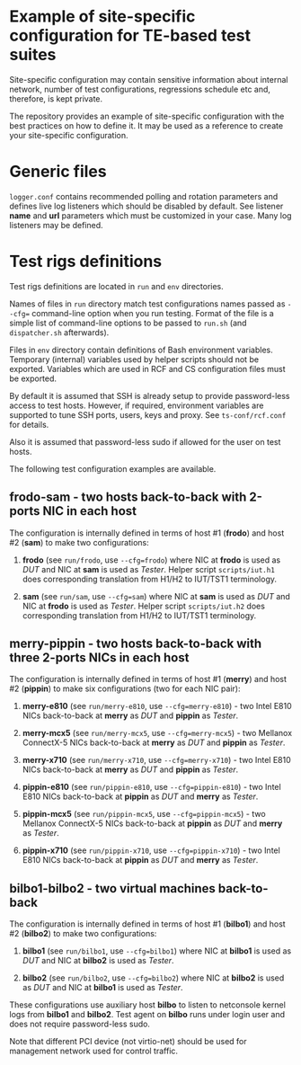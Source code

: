 Example of site-specific configuration for TE-based test suites
===============================================================

Site-specific configuration may contain sensitive information about
internal network, number of test configurations, regressions schedule
etc and, therefore, is kept private.

The repository provides an example of site-specific configuration with
the best practices on how to define it. It may be used as a reference to
create your site-specific configuration.


# Generic files

``logger.conf`` contains recommended polling and rotation parameters and
defines live log listeners which should be disabled by default. See
listener **name** and **url** parameters which must be customized in
your case. Many log listeners may be defined.


# Test rigs definitions

Test rigs definitions are located in ``run`` and ``env`` directories.

Names of files in ``run`` directory match test configurations names
passed as ``--cfg=`` command-line option when you run testing.
Format of the file is a simple list of command-line options to be
passed to ``run.sh`` (and ``dispatcher.sh`` afterwards).

Files in ``env`` directory contain definitions of Bash environment
variables. Temporary (internal) variables used by helper scripts
should not be exported. Variables which are used in RCF and CS
configuration files must be exported.

By default it is assumed that SSH is already setup to provide
password-less access to test hosts. However, if required, environment
variables are supported to tune SSH ports, users, keys and proxy.
See ``ts-conf/rcf.conf`` for details.

Also it is assumed that password-less sudo if allowed for the user on
test hosts.

The following test configuration examples are available.


## frodo-sam - two hosts back-to-back with 2-ports NIC in each host

The configuration is internally defined in terms of host #1 (**frodo**) and
host #2 (**sam**) to make two configurations:

 1. **frodo** (see ``run/frodo``, use ``--cfg=frodo``) where NIC at **frodo**
    is used as *DUT* and NIC at **sam** is used as *Tester*.
    Helper script ``scripts/iut.h1`` does corresponding translation from
    H1/H2 to IUT/TST1 terminology.

 2. **sam** (see ``run/sam``, use ``--cfg=sam``) where NIC at **sam**
    is used as *DUT* and NIC at **frodo** is used as *Tester*.
    Helper script ``scripts/iut.h2`` does corresponding translation from
    H1/H2 to IUT/TST1 terminology.


## merry-pippin - two hosts back-to-back with three 2-ports NICs in each host

The configuration is internally defined in terms of host #1 (**merry**) and
host #2 (**pippin**) to make six configurations (two for each NIC pair):

 1. **merry-e810** (see ``run/merry-e810``, use ``--cfg=merry-e810``) -
    two Intel E810 NICs back-to-back at **merry** as *DUT* and
    **pippin** as *Tester*.

 2. **merry-mcx5** (see ``run/merry-mcx5``, use ``--cfg=merry-mcx5``) -
    two Mellanox ConnectX-5 NICs back-to-back at **merry** as *DUT* and
    **pippin** as *Tester*.

 3. **merry-x710** (see ``run/merry-x710``, use ``--cfg=merry-x710``) -
    two Intel E810 NICs back-to-back at **merry** as *DUT* and
    **pippin** as *Tester*.

 4. **pippin-e810** (see ``run/pippin-e810``, use ``--cfg=pippin-e810``) -
    two Intel E810 NICs back-to-back at **pippin** as *DUT* and
    **merry** as *Tester*.

 5. **pippin-mcx5** (see ``run/pippin-mcx5``, use ``--cfg=pippin-mcx5``) -
    two Mellanox ConnectX-5 NICs back-to-back at **pippin** as *DUT* and
    **merry** as *Tester*.

 6. **pippin-x710** (see ``run/pippin-x710``, use ``--cfg=pippin-x710``) -
    two Intel E810 NICs back-to-back at **pippin** as *DUT* and
    **merry** as *Tester*.


## bilbo1-bilbo2 - two virtual machines back-to-back

The configuration is internally defined in terms of host #1 (**bilbo1**) and
host #2 (**bilbo2**) to make two configurations:

 1. **bilbo1** (see ``run/bilbo1``, use ``--cfg=bilbo1``) where NIC at
    **bilbo1** is used as *DUT* and NIC at **bilbo2** is used as *Tester*.

 2. **bilbo2** (see ``run/bilbo2``, use ``--cfg=bilbo2``) where NIC at
    **bilbo2** is used as *DUT* and NIC at **bilbo1** is used as *Tester*.

These configurations use auxiliary host **bilbo** to listen to netconsole
kernel logs from **bilbo1** and **bilbo2**. Test agent on **bilbo** runs
under login user and does not require password-less sudo.

Note that different PCI device (not virtio-net) should be used for
management network used for control traffic.
